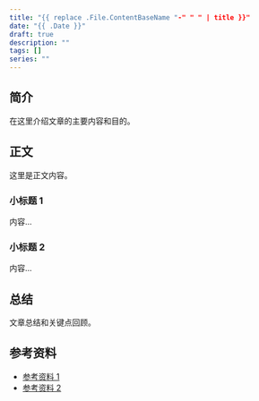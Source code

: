 ```yaml
---
title: "{{ replace .File.ContentBaseName "-" " " | title }}"
date: "{{ .Date }}"
draft: true
description: ""
tags: []
series: ""
---
```


<!--more-->

## 简介

在这里介绍文章的主要内容和目的。

## 正文

这里是正文内容。

### 小标题 1

内容...

### 小标题 2

内容...

## 总结

文章总结和关键点回顾。

## 参考资料

- [参考资料 1](链接)
- [参考资料 2](链接)
